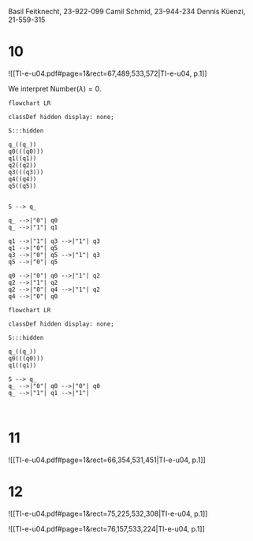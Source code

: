 
Basil Feitknecht, 23-922-099
Camil Schmid, 23-944-234
Dennis Küenzi, 21-559-315


# 10
![[TI-e-u04.pdf#page=1&rect=67,489,533,572|TI-e-u04, p.1]]

We interpret $\mathrm{Number}(\lambda)=0$.

```mermaid
flowchart LR

classDef hidden display: none;

S:::hidden

q_((q_))
q0(((q0)))
q1((q1))
q2((q2))
q3(((q3)))
q4((q4))
q5((q5))


S --> q_

q_ -->|"0"| q0
q_ -->|"1"| q1

q1 -->|"1"| q3 -->|"1"| q3
q1 -->|"0"| q5
q3 -->|"0"| q5 -->|"1"| q3 
q5 -->|"0"| q5

q0 -->|"0"| q0 -->|"1"| q2
q2 -->|"1"| q2
q2 -->|"0"| q4 -->|"1"| q2
q4 -->|"0"| q0
```


```mermaid
flowchart LR

classDef hidden display: none;

S:::hidden

q_((q_))
q0(((q0)))
q1((q1))

S --> q_
q_ -->|"0"| q0 -->|"0"| q0
q_ -->|"1"| q1 -->|"1"| 



```



# 11
![[TI-e-u04.pdf#page=1&rect=66,354,531,451|TI-e-u04, p.1]]



# 12

![[TI-e-u04.pdf#page=1&rect=75,225,532,308|TI-e-u04, p.1]]



![[TI-e-u04.pdf#page=1&rect=76,157,533,224|TI-e-u04, p.1]]
